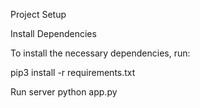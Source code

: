 Project Setup

Install Dependencies

To install the necessary dependencies, run:

pip3 install -r requirements.txt

Run server
python app.py
